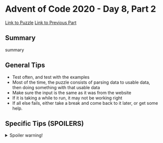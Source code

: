 # Advent of Code 2020 - Day 8, Part 2

[Link to Puzzle](https://adventofcode.com/2020/day/8#part2)
[Link to Previous Part](https://github.com/CodingAP/unofficial-aoc-syllabus/blob/main/years/2020/day8/part1.md)

## Summary
summary

## General Tips
- Test often, and test with the examples
- Most of the time, the puzzle consists of parsing data to usable data, then doing something with that usable data
- Make sure the input is the same as it was from the website
- If it is taking a while to run, it may not be working right
- If all else fails, either take a break and come back to it later, or get some help.

## Specific Tips (SPOILERS)
<details> <summary>Spoiler warning!</summary>

specific tips

</details>